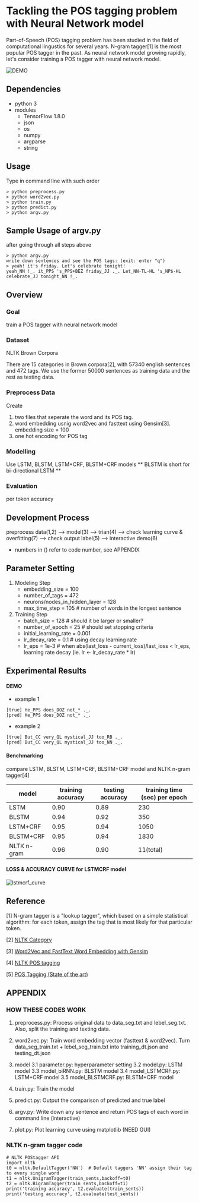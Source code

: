 # Tackling the POS tagging problem with Neural Network model 

Part-of-Speech (POS) tagging problem has been studied in the field of computational lingustics for several years. N-gram tagger[1] is the most popular POS tagger in the past. As neural network model growing rapidly, let's consider training a POS tagger with neural network model.

![DEMO](https://media.giphy.com/media/5b5H6PUkrUWP3OCBVT/giphy.gif)

## Dependencies
* python 3
* modules
    * TensorFlow 1.8.0
    * json
    * os
    * numpy
    * argparse
    * string

## Usage
Type in command line with such order
```
> python preprocess.py
> python word2vec.py
> python train.py
> python predict.py
> python argv.py
```

## Sample Usage of argv.py 
after going through all steps above
```
> python argv.py
write down sentences and see the POS tags: (exit: enter "q")
> yeah! it's friday. Let's celebrate tonight!
yeah_NN !_. it_PPS 's_PPS+BEZ friday_JJ ._. Let_NN-TL-HL 's_NP$-HL celebrate_JJ tonight_NN !_.
```

## Overview

### Goal
train a POS tagger with neural network model

### Dataset
NLTK Brown Corpora

There are 15 categories in Brown corpora[2], with 57340 english sentences and 472 tags.
We use the former 50000 sentences as training data and the rest as testing data.

### Preprocess Data
Create 
1. two files that seperate the word and its POS tag.
2. word embedding usnig word2vec and fasttext using Gensim[3]. embedding size = 100
3. one hot encoding for POS tag 

### Modelling
Use LSTM, BLSTM, LSTM+CRF, BLSTM+CRF models
** BLSTM is short for bi-directional LSTM **

### Evaluation
per token accuracy


## Development Process

preprocess data(1,2) --> model(3) --> trian(4) --> check learning curve & overfitting(7) --> check output label(5) --> interactive demo(6)

* numbers in () refer to code number, see APPENDIX


## Parameter Setting
1. Modeling Step
    * embedding_size = 100
    * number_of_tags = 472
    * neurons/nodes_in_hidden_layer = 128
    * max_time_step = 105 # number of words in the longest sentence
2. Training Step
    * batch_size = 128 # should it be larger or smaller?
    * number_of_epoch = 25  # should set stopping criteria
    * initial_learning_rate = 0.001
    * lr_decay_rate = 0.1 # using decay learning rate
    * lr_eps = 1e-3 # when abs(last_loss - current_loss)/last_loss < lr_eps, learning rate decay 
    (ie. lr <- lr_decay_rate * lr)


## Experimental Results

#### DEMO
* example 1
```
[true] He_PPS does_DOZ not_* ._. 
[pred] He_PPS does_DOZ not_* ._.
```    
* example 2
```
[true] But_CC very_QL mystical_JJ too_RB ._. 
[pred] But_CC very_QL mystical_JJ too_NN ._. 
```


#### Benchmarking

compare LSTM, BLSTM, LSTM+CRF, BLSTM+CRF model and NLTK n-gram tagger[4]


|   model   | training accuracy | testing accuracy | training time (sec) per epoch|
| --------- | ----------------- | ---------------- | ---------------------------- |
|LSTM       |     0.90          |      0.89        |          230                 |
|BLSTM      |     0.94          |      0.92        |          350                 |
|LSTM+CRF   |     0.95          |      0.94        |         1050                 |
|BLSTM+CRF  |     0.95          |      0.94        |         1830                 |
|NLTK n-gram|     0.96          |      0.90        |           11(total)          |


#### LOSS & ACCURACY CURVE for LSTMCRF model
![lstmcrf_curve](https://i.imgur.com/qkJiwaa.png)


## Reference

[1] N-gram tagger is a "lookup tagger", which based on a simple statistical algorithm: for each token, assign the tag that is most likely for that particular token.

[2] [NLTK Category]( https://www.nltk.org/book/ch02.html )

[3] [Word2Vec and FastText Word Embedding with Gensim]( https://towardsdatascience.com/word-embedding-with-word2vec-and-fasttext-a209c1d3e12c )

[4] [NLTK POS tagging]( https://www.nltk.org/book/ch05.html )

[5] [POS Tagging (State of the art)]( https://aclweb.org/aclwiki/POS_Tagging_(State_of_the_art) )



## APPENDIX

### HOW THESE CODES WORK
1. preprocess.py: Process original data to data_seg.txt and lebel_seg.txt. Also, split the training and texting data.

2. word2vec.py: Train word embedding vector (fasttext & word2vec). Turn data_seg_train.txt + lebel_seg_train.txt into training_dt.json and testing_dt.json

3. model
3.1 parameter.py: hyperparameter setting
3.2 model.py: LSTM model
3.3 model_biRNN.py: BLSTM model
3.4 model_LSTMCRF.py: LSTM+CRF model
3.5 model_BLSTMCRF.py: BLSTM+CRF model

4. train.py: Train the model

5. predict.py: Output the comparison of predicted and true label

6. argv.py: Write down any sentence and return POS tags of each word in command line (interactive)

7. plot.py: Plot learning curve using matplotlib (NEED GUI)

### NLTK n-gram tagger code
```
# NLTK POStagger API
import nltk
t0 = nltk.DefaultTagger('NN')  # Default taggers 'NN' assign their tag to every single word
t1 = nltk.UnigramTagger(train_sents,backoff=t0)
t2 = nltk.BigramTagger(train_sents,backoff=t1)  
print('training accuracy', t2.evaluate(train_sents))
print('testing accuracy', t2.evaluate(test_sents))
```

